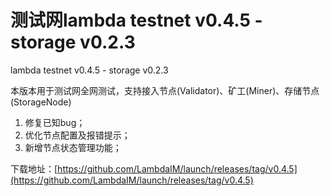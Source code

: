 # 测试网lambda testnet v0.4.5 - storage v0.2.3

lambda testnet v0.4.5 - storage v0.2.3

本版本用于测试网全网测试，支持接入节点(Validator)、矿工(Miner)、存储节点(StorageNode)
1. 修复已知bug；  
2. 优化节点配置及报错提示；  
3. 新增节点状态管理功能；  

下载地址：[https://github.com/LambdaIM/launch/releases/tag/v0.4.5](https://github.com/LambdaIM/launch/releases/tag/v0.4.5)
